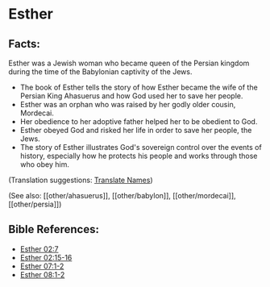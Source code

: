 # Esther #

## Facts: ##

Esther was a Jewish woman who became queen of the Persian kingdom during the time of the Babylonian captivity of the Jews.

* The book of Esther tells the story of how Esther became the wife of the Persian King Ahasuerus and how God used her to save her people.
* Esther was an orphan who was raised by her godly older cousin, Mordecai.
* Her obedience to her adoptive father helped her to be obedient to God.
* Esther obeyed God and risked her life in order to save her people, the Jews.
* The story of Esther illustrates God's sovereign control over the events of history, especially how he protects his people and works through those who obey him.

(Translation suggestions: [Translate Names](en/ta-vol1/translate/man/translate-names))

(See also: [[other/ahasuerus]], [[other/babylon]], [[other/mordecai]], [[other/persia]])

## Bible References: ##

* [Esther 02:7](en/tn/est/help/02/07)
* [Esther 02:15-16](en/tn/est/help/02/15)
* [Esther 07:1-2](en/tn/est/help/07/01)
* [Esther 08:1-2](en/tn/est/help/08/01)